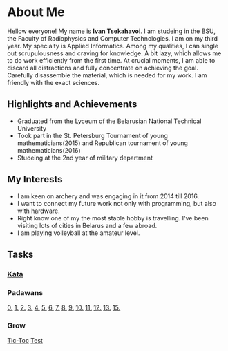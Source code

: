 # About Me

Hellow everyone! My name is **Ivan Tsekahavoi**.
I am studeing in the BSU, the Faculty of Radiophysics and Computer Technologies. I am on my third year. My specialty is Applied Informatics. Among my qualities, I can single out scrupulousness and craving for knowledge. A bit lazy, which allows me to do work efficiently from the first time. At crucial moments, I am able to discard all distractions and fully concentrate on achieving the goal. Carefully disassemble the material, which is needed for my work. I am friendly with the exact sciences.

## Highlights and Achievements
- Graduated from the Lyceum of the Belarusian National Technical University
- Took part in the St. Petersburg Tournament of young mathematicians(2015) and Republican tournament of young mathematicians(2016)
- Studeing at the 2nd year of military department

## My Interests

- I am keen on archery and was engaging in it from 2014 till 2016.
- I want to connect my future work not only with programming, but also with hardware.
- Right know one of my the most stable hobby is travelling. I've been visiting lots of cities in Belarus and a few abroad.
- I am playing volleyball at the amateur level.

## Tasks

### [Kata](https://www.codewars.com/users/VanyaTsekhavoi)

### Padawans
[0.](https://github.com/VanyaTsekhavoi/FancyCalc.git)
[1.](https://github.com/VanyaTsekhavoi/PadawansTask1.git)
[2.](https://github.com/VanyaTsekhavoi/PadawansTask2.git)
[3.](https://github.com/VanyaTsekhavoi/PadawansTask3.git)
[4.](https://github.com/VanyaTsekhavoi/PadawansTask4.git)
[5.](https://github.com/VanyaTsekhavoi/PadawansTask5.git)
[6.](https://github.com/VanyaTsekhavoi/PadawansTask6.git)
[7.](https://github.com/VanyaTsekhavoi/PadawansTask7.git)
[8.](https://github.com/VanyaTsekhavoi/PadawansTask8.git)
[9.](https://github.com/VanyaTsekhavoi/PadawansTask9.git)
[10.](https://github.com/VanyaTsekhavoi/PadawansTask10.git)
[11.](https://github.com/VanyaTsekhavoi/PadawansTask11.git)
[12.](https://github.com/VanyaTsekhavoi/PadawansTask12.git)
[13.](https://github.com/VanyaTsekhavoi/PadawansTask13.git)
[15.](https://github.com/VanyaTsekhavoi/PadawansTask15.git)

### Grow
[Tic-Toc](https://github.com/VanyaTsekhavoi/Tic-Tok.git)
[Test](https://github.com/VanyaTsekhavoi/HellowWorldTest.git)
